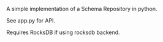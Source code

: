 A simple implementation of a Schema Repository in python.

See app.py for API.

Requires RocksDB if using rocksdb backend.
